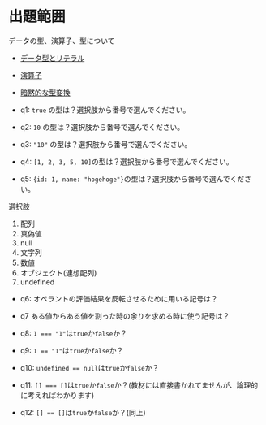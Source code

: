 # 出題範囲

データの型、演算子、型について

- [データ型とリテラル](https://jsprimer.net/basic/data-type/)
- [演算子](https://jsprimer.net/basic/operator/)
- [暗黙的な型変換](https://jsprimer.net/basic/implicit-coercion/)

- q1: `true` の型は？選択肢から番号で選んでください。

- q2: `10` の型は？選択肢から番号で選んでください。

- q3: `"10"` の型は？選択肢から番号で選んでください。

- q4: `[1, 2, 3, 5, 10]`の型は？選択肢から番号で選んでください。

- q5: `{id: 1, name: "hogehoge"}`の型は？選択肢から番号で選んでください。

選択肢

1. 配列
2. 真偽値
3. null
4. 文字列
5. 数値
6. オブジェクト(連想配列)
7. undefined

- q6: オペラントの評価結果を反転させるために用いる記号は？

- q7 ある値からある値を割った時の余りを求める時に使う記号は？

- q8: `1 === "1"`は`true`か`false`か？

- q9: `1 == "1"`は`true`か`false`か？

- q10: `undefined == null`は`true`か`false`か？

- q11: `[] === []`は`true`か`false`か？(教材には直接書かれてませんが、論理的に考えればわかります)

- q12: `[] == []`は`true`か`false`か？(同上)
